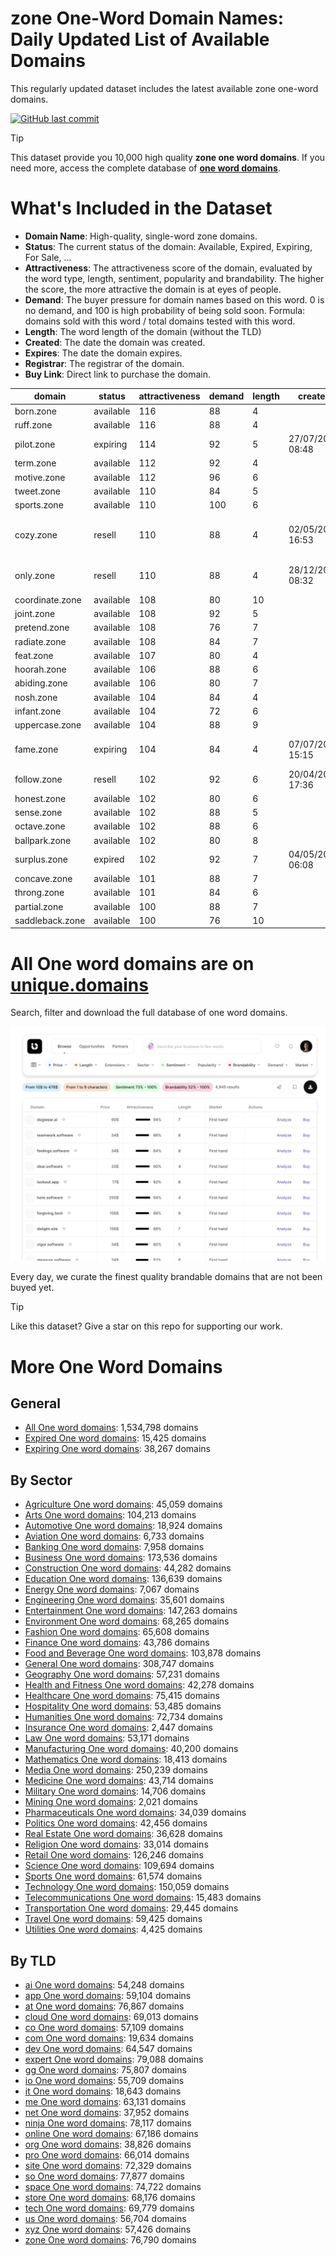 
# **zone One-Word Domain Names**: Daily Updated List of Available Domains

This regularly updated dataset includes the latest available zone one-word domains.

[![GitHub last commit](https://img.shields.io/github/last-commit/UniqueDomains/zone-oneword-domains.svg?style=flat)]() 

> [!TIP]
> This dataset provide you 10,000 high quality **zone one word domains**.
> If you need more, access the complete database of **[one word domains](https://unique.domains?utm_source=github&utm_medium=dataset&utm_campaign=zone&utm_content=description.top)**.

# What's Included in the Dataset

- **Domain Name**: High-quality, single-word zone domains.
- **Status**: The current status of the domain: Available, Expired, Expiring, For Sale, ...
- **Attractiveness**: The attractiveness score of the domain, evaluated by the word type, length, sentiment, popularity and brandability. The higher the score, the more attractive the domain is at eyes of people.
- **Demand**: The buyer pressure for domain names based on this word. 0 is no demand, and 100 is high probability of being sold soon. Formula: domains sold with this word / total domains tested with this word.
- **Length**: The word length of the domain (without the TLD)
- **Created**: The date the domain was created.
- **Expires**: The date the domain expires.
- **Registrar**: The registrar of the domain.
- **Buy Link**: Direct link to purchase the domain.

| domain          | status    | attractiveness | demand | length | created          | expires          | registrar                                                 | sectors                               |
| --------------- | --------- | -------------- | ------ | ------ | ---------------- | ---------------- | --------------------------------------------------------- | ------------------------------------- |
| born.zone       | available | 116            | 88     | 4      |                  |                  |                                                           | Business,General,Humanities,Media     |
| ruff.zone       | available | 116            | 88     | 4      |                  |                  |                                                           | Fashion                               |
| pilot.zone      | expiring  | 114            | 92     | 5      | 27/07/2014 08:48 | 27/07/2025 08:48 | IONOS SE                                                  | Aviation,Media,Transportation         |
| term.zone       | available | 112            | 92     | 4      |                  |                  |                                                           | Business,Education,Technology         |
| motive.zone     | available | 112            | 96     | 6      |                  |                  |                                                           | Business,Law,Media                    |
| tweet.zone      | available | 110            | 84     | 5      |                  |                  |                                                           | Entertainment,Media,Technology        |
| sports.zone     | available | 110            | 100    | 6      |                  |                  |                                                           | Health and Fitness,Media,Sports       |
| cozy.zone       | resell    | 110            | 88     | 4      | 02/05/2014 16:53 | 02/05/2026 16:53 | Global Domains International, Inc. DBA DomainCostClub.com | Hospitality,Real Estate,Retail        |
| only.zone       | resell    | 110            | 88     | 4      | 28/12/2015 08:32 | 28/12/2025 08:32 | Chengdu West Dimension Digital Technology Co., Ltd.       | Business,Media,Retail                 |
| coordinate.zone | available | 108            | 80     | 10     |                  |                  |                                                           | Business,Education,Technology         |
| joint.zone      | available | 108            | 92     | 5      |                  |                  |                                                           | Construction,Healthcare,Manufacturing |
| pretend.zone    | available | 108            | 76     | 7      |                  |                  |                                                           | Entertainment,Media                   |
| radiate.zone    | available | 108            | 84     | 7      |                  |                  |                                                           | Arts,Entertainment,Media              |
| feat.zone       | available | 107            | 80     | 4      |                  |                  |                                                           | Entertainment,Media,Sports            |
| hoorah.zone     | available | 106            | 88     | 6      |                  |                  |                                                           | Entertainment,Military,Sports         |
| abiding.zone    | available | 106            | 80     | 7      |                  |                  |                                                           | General,Religion                      |
| nosh.zone       | available | 104            | 84     | 4      |                  |                  |                                                           | Food and Beverage,Hospitality         |
| infant.zone     | available | 104            | 72     | 6      |                  |                  |                                                           | Healthcare,Media,Retail               |
| uppercase.zone  | available | 104            | 88     | 9      |                  |                  |                                                           | Education,Media,Technology            |
| fame.zone       | expiring  | 104            | 84     | 4      | 07/07/2023 15:15 | 07/07/2025 15:15 | Chengdu West Dimension Digital Technology Co., Ltd.       | Business,Entertainment,Media          |
| follow.zone     | resell    | 102            | 92     | 6      | 20/04/2023 17:36 | 20/04/2026 17:36 | GoDaddy.com, LLC                                          | Business,Media,Technology             |
| honest.zone     | available | 102            | 80     | 6      |                  |                  |                                                           | Business,Law,Media                    |
| sense.zone      | available | 102            | 88     | 5      |                  |                  |                                                           | Education,General,Humanities          |
| octave.zone     | available | 102            | 88     | 6      |                  |                  |                                                           | Arts,Entertainment                    |
| ballpark.zone   | available | 102            | 80     | 8      |                  |                  |                                                           | Entertainment,Real Estate,Sports      |
| surplus.zone    | expired   | 102            | 92     | 7      | 04/05/2022 06:08 | 04/05/2025 06:08 | NameCheap, Inc.                                           | Business,Retail                       |
| concave.zone    | available | 101            | 88     | 7      |                  |                  |                                                           | Engineering,Mathematics,Science       |
| throng.zone     | available | 101            | 84     | 6      |                  |                  |                                                           | Entertainment,Media,Politics          |
| partial.zone    | available | 100            | 88     | 7      |                  |                  |                                                           | Law                                   |
| saddleback.zone | available | 100            | 76     | 10     |                  |                  |                                                           | Agriculture,Environment,Geography     |

# All One word domains are on [unique.domains](https://unique.domains?utm_source=github&utm_medium=dataset&utm_campaign=zone&utm_content=description.bottom)

Search, filter and download the full database of one word domains.

[![Access the only remaining good domain names, before your competitors.](https://github.com/UniqueDomains/zone-oneword-domains/blob/main/unique.domains.jpg?raw=true)](https://unique.domains?utm_source=github&utm_medium=dataset&utm_campaign=zone&utm_content=description.image)

Every day, we curate the finest quality brandable domains that are not been buyed yet.

> [!TIP]
> Like this dataset? Give a star on this repo for supporting our work.

# More One Word Domains

## General

- [All One word domains](https://github.com/UniqueDomains/oneword-domains): 1,534,798 domains
- [Expired One word domains](https://github.com/UniqueDomains/expired-oneword-domains): 15,425 domains
- [Expiring One word domains](https://github.com/UniqueDomains/expiring-oneword-domains): 38,267 domains
## By Sector

- [Agriculture One word domains](https://github.com/UniqueDomains/agriculture-oneword-domains): 45,059 domains
- [Arts One word domains](https://github.com/UniqueDomains/arts-oneword-domains): 104,213 domains
- [Automotive One word domains](https://github.com/UniqueDomains/automotive-oneword-domains): 18,924 domains
- [Aviation One word domains](https://github.com/UniqueDomains/aviation-oneword-domains): 6,733 domains
- [Banking One word domains](https://github.com/UniqueDomains/banking-oneword-domains): 7,958 domains
- [Business One word domains](https://github.com/UniqueDomains/business-oneword-domains): 173,536 domains
- [Construction One word domains](https://github.com/UniqueDomains/construction-oneword-domains): 44,282 domains
- [Education One word domains](https://github.com/UniqueDomains/education-oneword-domains): 136,639 domains
- [Energy One word domains](https://github.com/UniqueDomains/energy-oneword-domains): 7,067 domains
- [Engineering One word domains](https://github.com/UniqueDomains/engineering-oneword-domains): 35,601 domains
- [Entertainment One word domains](https://github.com/UniqueDomains/entertainment-oneword-domains): 147,263 domains
- [Environment One word domains](https://github.com/UniqueDomains/environment-oneword-domains): 68,265 domains
- [Fashion One word domains](https://github.com/UniqueDomains/fashion-oneword-domains): 65,608 domains
- [Finance One word domains](https://github.com/UniqueDomains/finance-oneword-domains): 43,786 domains
- [Food and Beverage One word domains](https://github.com/UniqueDomains/food-and-beverage-oneword-domains): 103,878 domains
- [General One word domains](https://github.com/UniqueDomains/general-oneword-domains): 308,747 domains
- [Geography One word domains](https://github.com/UniqueDomains/geography-oneword-domains): 57,231 domains
- [Health and Fitness One word domains](https://github.com/UniqueDomains/health-and-fitness-oneword-domains): 42,278 domains
- [Healthcare One word domains](https://github.com/UniqueDomains/healthcare-oneword-domains): 75,415 domains
- [Hospitality One word domains](https://github.com/UniqueDomains/hospitality-oneword-domains): 53,485 domains
- [Humanities One word domains](https://github.com/UniqueDomains/humanities-oneword-domains): 72,734 domains
- [Insurance One word domains](https://github.com/UniqueDomains/insurance-oneword-domains): 2,447 domains
- [Law One word domains](https://github.com/UniqueDomains/law-oneword-domains): 53,171 domains
- [Manufacturing One word domains](https://github.com/UniqueDomains/manufacturing-oneword-domains): 40,200 domains
- [Mathematics One word domains](https://github.com/UniqueDomains/mathematics-oneword-domains): 18,413 domains
- [Media One word domains](https://github.com/UniqueDomains/media-oneword-domains): 250,239 domains
- [Medicine One word domains](https://github.com/UniqueDomains/medicine-oneword-domains): 43,714 domains
- [Military One word domains](https://github.com/UniqueDomains/military-oneword-domains): 14,706 domains
- [Mining One word domains](https://github.com/UniqueDomains/mining-oneword-domains): 2,021 domains
- [Pharmaceuticals One word domains](https://github.com/UniqueDomains/pharmaceuticals-oneword-domains): 34,039 domains
- [Politics One word domains](https://github.com/UniqueDomains/politics-oneword-domains): 42,456 domains
- [Real Estate One word domains](https://github.com/UniqueDomains/real-estate-oneword-domains): 36,628 domains
- [Religion One word domains](https://github.com/UniqueDomains/religion-oneword-domains): 33,014 domains
- [Retail One word domains](https://github.com/UniqueDomains/retail-oneword-domains): 126,246 domains
- [Science One word domains](https://github.com/UniqueDomains/science-oneword-domains): 109,694 domains
- [Sports One word domains](https://github.com/UniqueDomains/sports-oneword-domains): 61,574 domains
- [Technology One word domains](https://github.com/UniqueDomains/technology-oneword-domains): 150,059 domains
- [Telecommunications One word domains](https://github.com/UniqueDomains/telecommunications-oneword-domains): 15,483 domains
- [Transportation One word domains](https://github.com/UniqueDomains/transportation-oneword-domains): 29,445 domains
- [Travel One word domains](https://github.com/UniqueDomains/travel-oneword-domains): 59,425 domains
- [Utilities One word domains](https://github.com/UniqueDomains/utilities-oneword-domains): 4,425 domains
## By TLD

- [ai One word domains](https://github.com/UniqueDomains/ai-oneword-domains): 54,248 domains
- [app One word domains](https://github.com/UniqueDomains/app-oneword-domains): 59,104 domains
- [at One word domains](https://github.com/UniqueDomains/at-oneword-domains): 76,867 domains
- [cloud One word domains](https://github.com/UniqueDomains/cloud-oneword-domains): 69,013 domains
- [co One word domains](https://github.com/UniqueDomains/co-oneword-domains): 57,109 domains
- [com One word domains](https://github.com/UniqueDomains/com-oneword-domains): 19,634 domains
- [dev One word domains](https://github.com/UniqueDomains/dev-oneword-domains): 64,547 domains
- [expert One word domains](https://github.com/UniqueDomains/expert-oneword-domains): 79,088 domains
- [gg One word domains](https://github.com/UniqueDomains/gg-oneword-domains): 75,807 domains
- [io One word domains](https://github.com/UniqueDomains/io-oneword-domains): 55,709 domains
- [it One word domains](https://github.com/UniqueDomains/it-oneword-domains): 18,643 domains
- [me One word domains](https://github.com/UniqueDomains/me-oneword-domains): 63,131 domains
- [net One word domains](https://github.com/UniqueDomains/net-oneword-domains): 37,952 domains
- [ninja One word domains](https://github.com/UniqueDomains/ninja-oneword-domains): 78,117 domains
- [online One word domains](https://github.com/UniqueDomains/online-oneword-domains): 67,186 domains
- [org One word domains](https://github.com/UniqueDomains/org-oneword-domains): 38,826 domains
- [pro One word domains](https://github.com/UniqueDomains/pro-oneword-domains): 66,014 domains
- [site One word domains](https://github.com/UniqueDomains/site-oneword-domains): 72,329 domains
- [so One word domains](https://github.com/UniqueDomains/so-oneword-domains): 77,877 domains
- [space One word domains](https://github.com/UniqueDomains/space-oneword-domains): 74,722 domains
- [store One word domains](https://github.com/UniqueDomains/store-oneword-domains): 68,176 domains
- [tech One word domains](https://github.com/UniqueDomains/tech-oneword-domains): 69,779 domains
- [us One word domains](https://github.com/UniqueDomains/us-oneword-domains): 56,704 domains
- [xyz One word domains](https://github.com/UniqueDomains/xyz-oneword-domains): 57,426 domains
- [zone One word domains](https://github.com/UniqueDomains/zone-oneword-domains): 76,790 domains
        